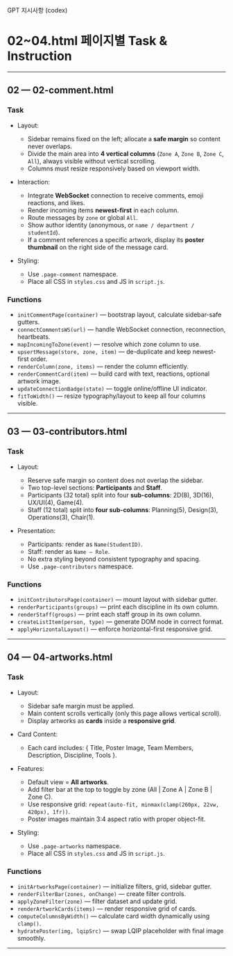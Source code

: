 GPT 지시사항 (codex)

# 02~04.html 페이지별 Task & Instruction

---

## 02 — 02-comment.html

### Task
- Layout:  
  - Sidebar remains fixed on the left; allocate a **safe margin** so content never overlaps.  
  - Divide the main area into **4 vertical columns** (`Zone A`, `Zone B`, `Zone C`, `All`), always visible without vertical scrolling.  
  - Columns must resize responsively based on viewport width.  

- Interaction:  
  - Integrate **WebSocket** connection to receive comments, emoji reactions, and likes.  
  - Render incoming items **newest-first** in each column.  
  - Route messages by `zone` or global `All`.  
  - Show author identity (anonymous, or `name / department / studentId`).  
  - If a comment references a specific artwork, display its **poster thumbnail** on the right side of the message card.  

- Styling:  
  - Use `.page-comment` namespace.  
  - Place all CSS in `styles.css` and JS in `script.js`.  

### Functions
- `initCommentPage(container)` — bootstrap layout, calculate sidebar-safe gutters.  
- `connectCommentsWS(url)` — handle WebSocket connection, reconnection, heartbeats.  
- `mapIncomingToZone(event)` — resolve which zone column to use.  
- `upsertMessage(store, zone, item)` — de-duplicate and keep newest-first order.  
- `renderColumn(zone, items)` — render the column efficiently.  
- `renderCommentCard(item)` — build card with text, reactions, optional artwork image.  
- `updateConnectionBadge(state)` — toggle online/offline UI indicator.  
- `fitToWidth()` — resize typography/layout to keep all four columns visible.  

---

## 03 — 03-contributors.html

### Task
- Layout:  
  - Reserve safe margin so content does not overlap the sidebar.  
  - Two top-level sections: **Participants** and **Staff**.  
  - Participants (32 total) split into four **sub-columns**: 2D(8), 3D(16), UX/UI(4), Game(4).  
  - Staff (12 total) split into **four sub-columns**: Planning(5), Design(3), Operations(3), Chair(1).  

- Presentation:  
  - Participants: render as `Name(StudentID)`.  
  - Staff: render as `Name — Role`.  
  - No extra styling beyond consistent typography and spacing.  
  - Use `.page-contributors` namespace.  

### Functions
- `initContributorsPage(container)` — mount layout with sidebar gutter.  
- `renderParticipants(groups)` — print each discipline in its own column.  
- `renderStaff(groups)` — print each staff group in its own column.  
- `createListItem(person, type)` — generate DOM node in correct format.  
- `applyHorizontalLayout()` — enforce horizontal-first responsive grid.  

---

## 04 — 04-artworks.html

### Task
- Layout:  
  - Sidebar safe margin must be applied.  
  - Main content scrolls vertically (only this page allows vertical scroll).  
  - Display artworks as **cards** inside a **responsive grid**.  

- Card Content:  
  - Each card includes: { Title, Poster Image, Team Members, Description, Discipline, Tools }.  

- Features:  
  - Default view = **All artworks**.  
  - Add filter bar at the top to toggle by zone (All | Zone A | Zone B | Zone C).  
  - Use responsive grid: `repeat(auto-fit, minmax(clamp(260px, 22vw, 420px), 1fr))`.  
  - Poster images maintain 3:4 aspect ratio with proper object-fit.  

- Styling:  
  - Use `.page-artworks` namespace.  
  - Place all CSS in `styles.css` and JS in `script.js`.  

### Functions
- `initArtworksPage(container)` — initialize filters, grid, sidebar gutter.  
- `renderFilterBar(zones, onChange)` — create filter controls.  
- `applyZoneFilter(zone)` — filter dataset and update grid.  
- `renderArtworkCards(items)` — render responsive grid of cards.  
- `computeColumnsByWidth()` — calculate card width dynamically using `clamp()`.  
- `hydratePoster(img, lqipSrc)` — swap LQIP placeholder with final image smoothly.  


----

